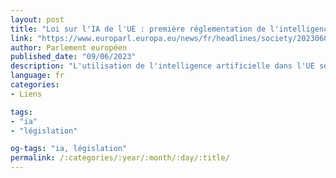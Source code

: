 ```yaml
---
layout: post
title: "Loi sur l'IA de l'UE : première réglementation de l'intelligence artificielle"
link: "https://www.europarl.europa.eu/news/fr/headlines/society/20230601STO93804/loi-sur-l-ia-de-l-ue-premiere-reglementation-de-l-intelligence-artificielle"
author: Parlement européen
published_date: "09/06/2023"
description: "L'utilisation de l'intelligence artificielle dans l'UE sera réglementée par la loi sur l'IA, la première loi globale sur l'IA au monde. Découvrez comment elle vous protégera."
language: fr
categories:
- Liens

tags:
- "ia"
- "législation"

og-tags: "ia, législation"
permalink: /:categories/:year/:month/:day/:title/
---
```

